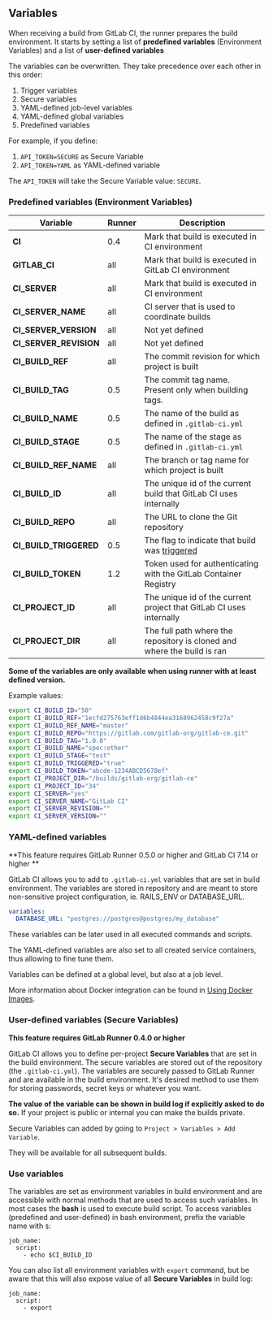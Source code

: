 ## Variables

When receiving a build from GitLab CI, the runner prepares the build environment.
It starts by setting a list of **predefined variables** (Environment Variables) and a list of **user-defined variables**

The variables can be overwritten. They take precedence over each other in this order:
1. Trigger variables
1. Secure variables
1. YAML-defined job-level variables
1. YAML-defined global variables
1. Predefined variables

For example, if you define:
1. `API_TOKEN=SECURE` as Secure Variable
1. `API_TOKEN=YAML` as YAML-defined variable

The `API_TOKEN` will take the Secure Variable value: `SECURE`.

### Predefined variables (Environment Variables)

| Variable                | Runner | Description |
|-------------------------|-----|--------|
| **CI**                  | 0.4 | Mark that build is executed in CI environment |
| **GITLAB_CI**           | all | Mark that build is executed in GitLab CI environment |
| **CI_SERVER**           | all | Mark that build is executed in CI environment |
| **CI_SERVER_NAME**      | all | CI server that is used to coordinate builds |
| **CI_SERVER_VERSION**   | all | Not yet defined |
| **CI_SERVER_REVISION**  | all | Not yet defined |
| **CI_BUILD_REF**        | all | The commit revision for which project is built |
| **CI_BUILD_TAG**        | 0.5 | The commit tag name. Present only when building tags. |
| **CI_BUILD_NAME**       | 0.5 | The name of the build as defined in `.gitlab-ci.yml` |
| **CI_BUILD_STAGE**      | 0.5 | The name of the stage as defined in `.gitlab-ci.yml` |
| **CI_BUILD_REF_NAME**   | all | The branch or tag name for which project is built |
| **CI_BUILD_ID**         | all | The unique id of the current build that GitLab CI uses internally |
| **CI_BUILD_REPO**       | all | The URL to clone the Git repository |
| **CI_BUILD_TRIGGERED**  | 0.5 | The flag to indicate that build was [triggered] |
| **CI_BUILD_TOKEN**      | 1.2 | Token used for authenticating with the GitLab Container Registry |
| **CI_PROJECT_ID**       | all | The unique id of the current project that GitLab CI uses internally |
| **CI_PROJECT_DIR**      | all | The full path where the repository is cloned and where the build is ran |

**Some of the variables are only available when using runner with at least defined version.**

Example values:

```bash
export CI_BUILD_ID="50"
export CI_BUILD_REF="1ecfd275763eff1d6b4844ea3168962458c9f27a"
export CI_BUILD_REF_NAME="master"
export CI_BUILD_REPO="https://gitlab.com/gitlab-org/gitlab-ce.git"
export CI_BUILD_TAG="1.0.0"
export CI_BUILD_NAME="spec:other"
export CI_BUILD_STAGE="test"
export CI_BUILD_TRIGGERED="true"
export CI_BUILD_TOKEN="abcde-1234ABCD5678ef"
export CI_PROJECT_DIR="/builds/gitlab-org/gitlab-ce"
export CI_PROJECT_ID="34"
export CI_SERVER="yes"
export CI_SERVER_NAME="GitLab CI"
export CI_SERVER_REVISION=""
export CI_SERVER_VERSION=""
```

### YAML-defined variables
**This feature requires GitLab Runner 0.5.0 or higher and GitLab CI 7.14 or higher **

GitLab CI allows you to add to `.gitlab-ci.yml` variables that are set in build environment.
The variables are stored in repository and are meant to store non-sensitive project configuration, ie. RAILS_ENV or DATABASE_URL.

```yaml
variables:
  DATABASE_URL: "postgres://postgres@postgres/my_database"
```

These variables can be later used in all executed commands and scripts.

The YAML-defined variables are also set to all created service containers, thus allowing to fine tune them.

Variables can be defined at a global level, but also at a job level.

More information about Docker integration can be found in [Using Docker Images](../docker/using_docker_images.md).

### User-defined variables (Secure Variables)
**This feature requires GitLab Runner 0.4.0 or higher**

GitLab CI allows you to define per-project **Secure Variables** that are set in
the build environment.
The secure variables are stored out of the repository (the `.gitlab-ci.yml`).
The variables are securely passed to GitLab Runner and are available in the
build environment.
It's desired method to use them for storing passwords, secret keys or whatever
you want.

**The value of the variable can be shown in build log if explicitly asked to do so.**
If your project is public or internal you can make the builds private.

Secure Variables can added by going to `Project > Variables > Add Variable`.

They will be available for all subsequent builds.

### Use variables
The variables are set as environment variables in build environment and are accessible with normal methods that are used to access such variables.
In most cases the **bash** is used to execute build script.
To access variables (predefined and user-defined) in bash environment, prefix the variable name with `$`:
```
job_name:
  script:
    - echo $CI_BUILD_ID
```

You can also list all environment variables with `export` command,
but be aware that this will also expose value of all **Secure Variables** in build log:
```
job_name:
  script:
    - export
```

[triggered]: ../triggers/README.md
